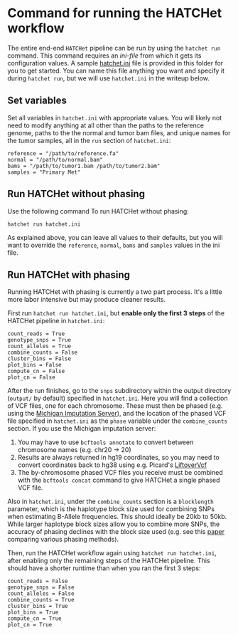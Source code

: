 # Command for running the HATCHet workflow

The entire end-end `HATCHet` pipeline can be run by using the `hatchet run` command. This command requires an *ini-file*
from which it gets its configuration values. A sample
[hatchet.ini](https://raw.githubusercontent.com/raphael-group/hatchet/master/script/hatchet.ini) file is provided in
this folder for you to get started. You can name this file anything you want and specify it during `hatchet run`, but we
will use `hatchet.ini` in the writeup below.

## Set variables

Set all variables in `hatchet.ini` with appropriate values. You will likely not need to modify anything at all other
than the paths to the reference genome, paths to the the normal and tumor bam files, and unique names for the tumor
samples, all in the `run` section of `hatchet.ini`:

```
reference = "/path/to/reference.fa"
normal = "/path/to/normal.bam"
bams = "/path/to/tumor1.bam /path/to/tumor2.bam"
samples = "Primary Met"
```

## Run HATCHet without phasing

Use the following command To run HATCHet without phasing:

```
hatchet run hatchet.ini
```

As explained above, you can leave all values to their defaults, but you will want to override the `reference`, `normal`,
`bams` and `samples` values in the ini file.

## Run HATCHet with phasing

Running HATCHet with phasing is currently a two part process. It's a little more labor intensive but may produce cleaner
results.

First run `hatchet run hatchet.ini`, but **enable only the first 3 steps** of the HATCHet pipeline in `hatchet.ini`:

```
count_reads = True
genotype_snps = True
count_alleles = True
combine_counts = False
cluster_bins = False
plot_bins = False
compute_cn = False
plot_cn = False
```

After the run finishes, go to the `snps` subdirectory within the output directory (`output/` by default) specified in
`hatchet.ini`. Here you will find a collection of VCF files, one for each chromosome. These must then be phased (e.g.
using the [Michigan Imputation Server](https://imputationserver.sph.umich.edu/index.html#!)), and the location of the
phased VCF file specified in `hatchet.ini` as the `phase` variable under the `combine_counts` section. If you use the
Michigan imputation server: 

1. You may have to use `bcftools annotate` to convert between chromosome names (e.g. chr20 -> 20)
2. Results are always returned in hg19 coordinates, so you may need to convert coordinates back to hg38 using e.g.
   Picard's [LiftoverVcf](https://broadinstitute.github.io/picard/command-line-overview.html#LiftoverVcf)
3. The by-chromosome phased VCF files you receive must be combined with the `bcftools concat` command to give HATCHet a
   single phased VCF file.

Also in `hatchet.ini`, under the `combine_counts` section is a `blocklength` parameter, which is the haplotype block
size used for combining SNPs when estimating B-Allele frequencies. This should ideally be 20kb to 50kb. While larger
haplotype block sizes allow you to combine more SNPs, the accuracy of phasing declines with the block size used (e.g.
see this [paper](https://journals.plos.org/plosgenetics/article?id=10.1371/journal.pgen.1007308) comparing various
phasing methods).

Then, run the HATCHet workflow again using `hatchet run hatchet.ini`, after enabling only the remaining steps of
the HATCHet pipeline. This should have a shorter runtime than when you ran the first 3 steps:

```
count_reads = False
genotype_snps = False
count_alleles = False
combine_counts = True
cluster_bins = True
plot_bins = True
compute_cn = True
plot_cn = True
```